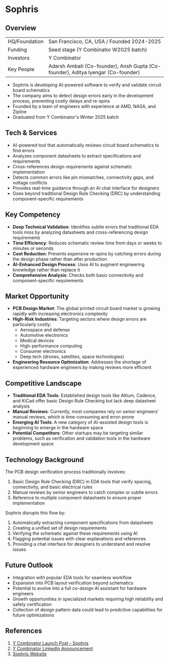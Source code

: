 # Sophris

## Overview

|                     |                                                                        |
| ------------------- | ---------------------------------------------------------------------- |
| HQ/Foundation       | San Francisco, CA, USA / Founded 2024-2025                            |
| Funding             | Seed stage (Y Combinator W2025 batch)                                 |
| Investors           | Y Combinator                                                          |
| Key People          | Adarsh Ambati (Co-founder), Ansh Gupta (Co-founder), Aditya Iyengar (Co-founder) |

- Sophris is developing AI-powered software to verify and validate circuit board schematics
- The company aims to detect design errors early in the development process, preventing costly delays and re-spins
- Founded by a team of engineers with experience at AMD, NASA, and Zipline
- Graduated from Y Combinator's Winter 2025 batch

## Tech & Services

- AI-powered tool that automatically reviews circuit board schematics to find errors
- Analyzes component datasheets to extract specifications and requirements
- Cross-references design requirements against schematic implementation
- Detects common errors like pin mismatches, connectivity gaps, and voltage conflicts
- Provides real-time guidance through an AI chat interface for designers
- Goes beyond traditional Design Rule Checking (DRC) by understanding component-specific requirements

## Key Competency

- **Deep Technical Validation**: Identifies subtle errors that traditional EDA tools miss by analyzing datasheets and cross-referencing design requirements
- **Time Efficiency**: Reduces schematic review time from days or weeks to minutes or seconds
- **Cost Reduction**: Prevents expensive re-spins by catching errors during the design phase rather than after production
- **AI-Enhanced Design Process**: Uses AI to augment engineering knowledge rather than replace it
- **Comprehensive Analysis**: Checks both basic connectivity and component-specific requirements

## Market Opportunity

- **PCB Design Market**: The global printed circuit board market is growing rapidly with increasing electronics complexity
- **High-Risk Industries**: Targeting sectors where design errors are particularly costly:
  - Aerospace and defense
  - Automotive electronics
  - Medical devices
  - High-performance computing
  - Consumer electronics
  - Deep tech (drones, satellites, space technologies)
- **Engineering Resource Optimization**: Addresses the shortage of experienced hardware engineers by making reviews more efficient

## Competitive Landscape

- **Traditional EDA Tools**: Established design tools like Altium, Cadence, and KiCad offer basic Design Rule Checking but lack deep datasheet analysis
- **Manual Reviews**: Currently, most companies rely on senior engineers' manual reviews, which is time-consuming and error-prone
- **Emerging AI Tools**: A new category of AI-assisted design tools is beginning to emerge in the hardware space
- **Potential Competitors**: Other startups may be targeting similar problems, such as verification and validation tools in the hardware development space

## Technology Background

The PCB design verification process traditionally involves:
1. Basic Design Rule Checking (DRC) in EDA tools that verify spacing, connectivity, and basic electrical rules
2. Manual reviews by senior engineers to catch complex or subtle errors
3. Reference to multiple component datasheets to ensure proper implementation

Sophris disrupts this flow by:
1. Automatically extracting component specifications from datasheets
2. Creating a unified set of design requirements
3. Verifying the schematic against these requirements using AI
4. Flagging potential issues with clear explanations and references
5. Providing a chat interface for designers to understand and resolve issues

## Future Outlook

- Integration with popular EDA tools for seamless workflow
- Expansion into PCB layout verification beyond schematics
- Potential to evolve into a full co-design AI assistant for hardware engineers
- Growth opportunities in specialized markets requiring high reliability and safety certification
- Collection of design pattern data could lead to predictive capabilities for future optimizations

## References

1. [Y Combinator Launch Post - Sophris](https://www.ycombinator.com/launches/Mqx-sophris-an-ai-engineer-for-validating-your-circuit-board-schematics)
2. [Y Combinator LinkedIn Announcement](https://www.linkedin.com/posts/y-combinator_sophris-yc-w25-speeds-up-circuit-board-activity-7302009804632244224-BGg9)
3. [Sophris Website](https://sophris.ai/) 